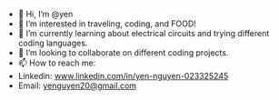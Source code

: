 - 👋 Hi, I’m @yen
- 👀 I’m interested in traveling, coding, and FOOD!
- 🌱 I’m currently learning about electrical circuits and trying different coding languages.
- 💞️ I’m looking to collaborate on different coding projects.
- 📫 How to reach me:
-  Linkedin: www.linkedin.com/in/yen-nguyen-023325245
-  Email: yenguyen20@gmail.com
  



<!---
yenatsleep/yenatsleep is a ✨ special ✨ repository because its `README.md` (this file) appears on your GitHub profile.
You can click the Preview link to take a look at your changes.
--->
